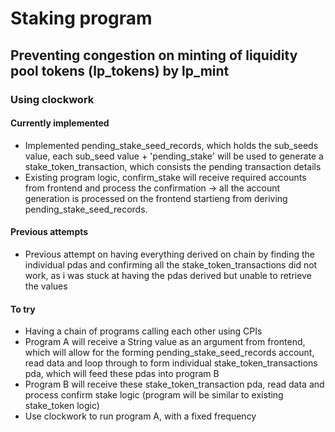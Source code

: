 # Staking program
## Preventing congestion on minting of liquidity pool tokens (lp_tokens) by lp_mint
### Using clockwork
#### Currently implemented
- Implemented pending_stake_seed_records, which holds the sub_seeds value, each sub_seed value + 'pending_stake' will be used to generate a stake_token_transaction, which consists the pending transaction details
- Existing program logic, confirm_stake will receive required accounts from frontend and process the confirmation -> all the account generation is processed on the frontend startieng from deriving pending_stake_seed_records.

#### Previous attempts
- Previous attempt on having everything derived on chain by finding the individual pdas and confirming all the stake_token_transactions did not work, as i was stuck at having the pdas derived but unable to retrieve the values

#### To try
- Having a chain of programs calling each other using CPIs
- Program A will receive a String value as an argument from frontend, which will allow for the forming pending_stake_seed_records account, read data and loop through to form individual stake_token_transactions pda, which will feed these pdas into program B
- Program B will receive these stake_token_transaction pda, read data and process confirm stake logic (program will be similar to existing stake_token logic)
- Use clockwork to run program A, with a fixed frequency
